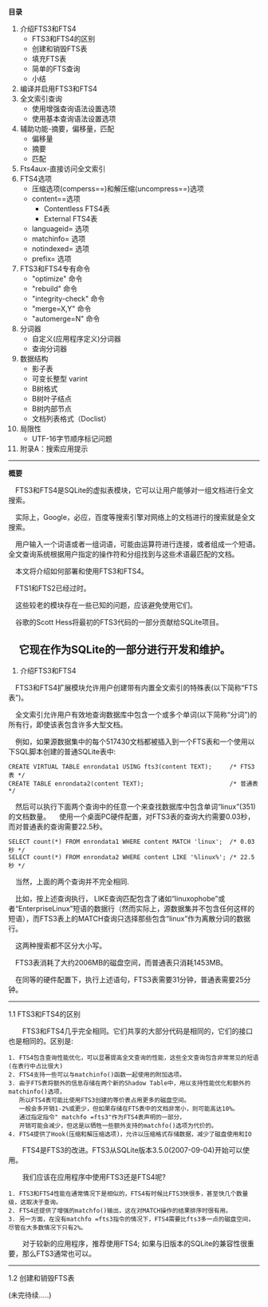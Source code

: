 **目录**
1. 介绍FTS3和FTS4
	* FTS3和FTS4的区别
	* 创建和销毁FTS表
    * 填充FTS表
    * 简单的FTS查询
    * 小结
2. 编译并启用FTS3和FTS4
3. 全文索引查询
    * 使用增强查询语法设置选项
    * 使用基本查询语法设置选项
4. 辅助功能-摘要，偏移量，匹配
    * 偏移量
    *  摘要
    *  匹配
5. Fts4aux-直接访问全文索引
6. FTS4选项
    *  压缩选项(comperss==)和解压缩(uncompress==)选项
    * content==选项
        * Contentless FTS4表
        * External FTS4表
    * languageid= 选项
    *  matchinfo= 选项
    *  notindexed= 选项
    *  prefix= 选项
7. FTS3和FTS4专有命令
    *  "optimize" 命令
    *  "rebuild" 命令
    *  "integrity-check" 命令
    *  "merge=X,Y" 命令
    *  "automerge=N" 命令
8. 分词器
    * 自定义(应用程序定义)分词器
    * 查询分词器
9. 数据结构
    * 影子表
    * 可变长整型 varint
    * B树格式
    * B树叶子结点
    * B树内部节点
    * 文档列表格式（Doclist）
10. 局限性
    * UTF-16字节顺序标记问题
11. 附录A：搜索应用提示

---

**概要**

&emsp;FTS3和FTS4是SQLite的虚拟表模块，它可以让用户能够对一组文档进行全文搜索。

&emsp;实际上，Google，必应，百度等搜索引擎对网络上的文档进行的搜索就是全文搜索。

&emsp;用户输入一个词语或者一组词语，可能由运算符进行连接，或者组成一个短语。 全文查询系统根据用户指定的操作符和分组找到与这些术语最匹配的文档。

&emsp;本文将介绍如何部署和使用FTS3和FTS4。

&emsp;FTS1和FTS2已经过时。

&emsp;这些较老的模块存在一些已知的问题，应该避免使用它们。


&emsp;谷歌的Scott Hess将最初的FTS3代码的一部分贡献给SQLite项目。

&emsp;它现在作为SQLite的一部分进行开发和维护。
---

1. 介绍FTS3和FTS4

&emsp;FTS3和FTS4扩展模块允许用户创建带有内置全文索引的特殊表(以下简称“FTS表”)。

&emsp;全文索引允许用户有效地查询数据库中包含一个或多个单词(以下简称“分词”)的所有行，即使该表包含许多大型文档。

&emsp;例如，如果源数据集中的每个517430文档都被插入到一个FTS表和一个使用以下SQL脚本创建的普通SQLite表中:

	CREATE VIRTUAL TABLE enrondata1 USING fts3(content TEXT);     /* FTS3表 */
	CREATE TABLE enrondata2(content TEXT);                        /* 普通表 */


&emsp;然后可以执行下面两个查询中的任意一个来查找数据库中包含单词“linux”(351)的文档数量。
&emsp;使用一个桌面PC硬件配置，对FTS3表的查询大约需要0.03秒，而对普通表的查询需要22.5秒。


	SELECT count(*) FROM enrondata1 WHERE content MATCH 'linux';  /* 0.03秒 */
	SELECT count(*) FROM enrondata2 WHERE content LIKE '%linux%'; /* 22.5秒 */


&emsp;当然，上面的两个查询并不完全相同.

&emsp;比如，按上述查询执行， LIKE查询匹配包含了诸如“linuxophobe”或者“EnterpriseLinux”短语的数据行（然而实际上，源数据集并不包含任何这样的短语），而FTS3表上的MATCH查询只选择那些包含“linux”作为离散分词的数据行。

&emsp;这两种搜索都不区分大小写。

&emsp;FTS3表消耗了大约2006MB的磁盘空间，而普通表只消耗1453MB。

&emsp;在同等的硬件配置下，执行上述语句，FTS3表需要31分钟，普通表需要25分钟。

---

1.1 FTS3和FTS4的区别

&emsp;&emsp;FTS3和FTS4几乎完全相同。它们共享的大部分代码是相同的，它们的接口也是相同的。区别是:

	1. FTS4包含查询性能优化，可以显著提高全文查询的性能，这些全文查询包含非常常见的短语(在表行中占比很大)
	2. FTS4支持一些可以与matchinfo()函数一起使用的附加选项。
	3. 由于FTS表将额外的信息存储在两个新的Shadow Table中，用以支持性能优化和额外的matchinfo()选项，
	   所以FTS4表可能比使用FTS3创建的等价表占用更多的磁盘空间。
       一般会多开销1-2%或更少，但如果存储在FTS表中的文档非常小，则可能高达10%。
       通过指定指令" matchfo =fts3"作为FTS4表声明的一部分，
       开销可能会减少，但这是以牺牲一些额外支持的matchfo()选项为代价的。
	4. FTS4提供了Hook(压缩和解压缩选项)，允许以压缩格式存储数据，减少了磁盘使用和IO

&emsp;&emsp;FTS4是FTS3的改进。FTS3从SQLite版本3.5.0(2007-09-04)开始可以使用。

&emsp;&emsp;我们应该在应用程序中使用FTS3还是FTS4呢?

	1. FTS3和FTS4性能在通常情况下是相似的，FTS4有时候比FTS3快很多，甚至快几个数量级，这取决于查询。
	2. FTS4还提供了增强的matchfo()输出，这在对MATCH操作的结果排序时很有用。
	3. 另一方面，在没有matchfo =fts3指令的情况下，FTS4需要比fts3多一点的磁盘空间，尽管在大多数情况下只有2%。

&emsp;&emsp;对于较新的应用程序，推荐使用FTS4; 如果与旧版本的SQLite的兼容性很重要，那么FTS3通常也可以。

---

1.2 创建和销毁FTS表

(未完待续…..)
